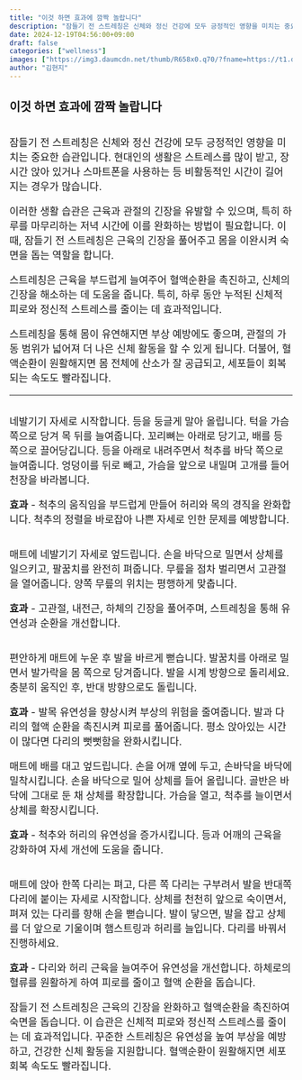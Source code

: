 ```yaml
---
title: "이것 하면 효과에 깜짝 놀랍니다"
description: "잠들기 전 스트레칭은 신체와 정신 건강에 모두 긍정적인 영향을 미치는 중요한 습관입니다. 현대인의 생활은 스트레스를 많이 받고, 장시간 앉아 있거나 스마트폰을 사용하는 등 비활동적인 시간이 길어지는 경우가 많습니다."
date: 2024-12-19T04:56:00+09:00
draft: false
categories: ["wellness"]
images: ["https://img3.daumcdn.net/thumb/R658x0.q70/?fname=https://t1.daumcdn.net/news/202412/05/tenbody/20241205173002190jtqe.jpg", "https://t1.daumcdn.net/news/202412/05/tenbody/20241205173002500hqke.gif", "https://t1.daumcdn.net/news/202412/05/tenbody/20241205173002959iedv.gif", "https://t1.daumcdn.net/news/202412/05/tenbody/20241205173003414agcz.gif", "https://t1.daumcdn.net/news/202412/05/tenbody/20241205173004096pfhg.gif"]
author: "김현지"
---
```


<h2 >이것 하면 효과에 깜짝 놀랍니다</h2> <figure ><img src="https://img3.daumcdn.net/thumb/R658x0.q70/?fname=https://t1.daumcdn.net/news/202412/05/tenbody/20241205173002190jtqe.jpg" alt=""/></figure> <p style="font-size:18px">잠들기 전 스트레칭은 신체와 정신 건강에 모두 긍정적인 영향을 미치는 중요한 습관입니다. 현대인의 생활은 스트레스를 많이 받고, 장시간 앉아 있거나 스마트폰을 사용하는 등 비활동적인 시간이 길어지는 경우가 많습니다.</p> <p style="font-size:18px">이러한 생활 습관은 근육과 관절의 긴장을 유발할 수 있으며, 특히 하루를 마무리하는 저녁 시간에 이를 완화하는 방법이 필요합니다. 이때, 잠들기 전 스트레칭은 근육의 긴장을 풀어주고 몸을 이완시켜 숙면을 돕는 역할을 합니다.</p> <p style="font-size:18px">스트레칭은 근육을 부드럽게 늘여주어 혈액순환을 촉진하고, 신체의 긴장을 해소하는 데 도움을 줍니다. 특히, 하루 동안 누적된 신체적 피로와 정신적 스트레스를 줄이는 데 효과적입니다.</p> <p style="font-size:18px">스트레칭을 통해 몸이 유연해지면 부상 예방에도 좋으며, 관절의 가동 범위가 넓어져 더 나은 신체 활동을 할 수 있게 됩니다. 더불어, 혈액순환이 원활해지면 몸 전체에 산소가 잘 공급되고, 세포들이 회복되는 속도도 빨라집니다.</p> <hr /> <figure ><img src="https://t1.daumcdn.net/news/202412/05/tenbody/20241205173002500hqke.gif" alt=""/></figure> <p style="font-size:18px">네발기기 자세로 시작합니다. 등을 둥글게 말아 올립니다. 턱을 가슴 쪽으로 당겨 목 뒤를 늘여줍니다. 꼬리뼈는 아래로 당기고, 배를 등 쪽으로 끌어당깁니다. 등을 아래로 내려주면서 척추를 바닥 쪽으로 늘여줍니다. 엉덩이를 뒤로 빼고, 가슴을 앞으로 내밀며 고개를 들어 천장을 바라봅니다.</p> <p style="font-size:18px"><strong>효과</strong> - 척추의 움직임을 부드럽게 만들어 허리와 목의 경직을 완화합니다. 척추의 정렬을 바로잡아 나쁜 자세로 인한 문제를 예방합니다.</p> <figure ><img src="https://t1.daumcdn.net/news/202412/05/tenbody/20241205173002959iedv.gif" alt=""/></figure> <p style="font-size:18px">매트에 네발기기 자세로 엎드립니다. 손을 바닥으로 밀면서 상체를 일으키고, 팔꿈치를 완전히 펴줍니다. 무릎을 점차 벌리면서 고관절을 열어줍니다. 양쪽 무릎의 위치는 평행하게 맞춥니다.</p> <p style="font-size:18px"><strong>효과</strong> - 고관절, 내전근, 하체의 긴장을 풀어주며, 스트레칭을 통해 유연성과 순환을 개선합니다.</p> <figure ><img src="https://t1.daumcdn.net/news/202412/05/tenbody/20241205173003414agcz.gif" alt=""/></figure> <p style="font-size:18px">편안하게 매트에 누운 후 발을 바르게 뻗습니다. 발꿈치를 아래로 밀면서 발가락을 몸 쪽으로 당겨줍니다. 발을 시계 방향으로 돌리세요. 충분히 움직인 후, 반대 방향으로도 돌립니다.</p> <p style="font-size:18px"><strong>효과</strong> - 발목 유연성을 향상시켜 부상의 위험을 줄여줍니다. 발과 다리의 혈액 순환을 촉진시켜 피로를 풀어줍니다. 평소 앉아있는 시간이 많다면 다리의 뻣뻣함을 완화시킵니다.</p> <p style="font-size:18px">매트에 배를 대고 엎드립니다. 손을 어깨 옆에 두고, 손바닥을 바닥에 밀착시킵니다. 손을 바닥으로 밀어 상체를 들어 올립니다. 골반은 바닥에 그대로 둔 채 상체를 확장합니다. 가슴을 열고, 척추를 늘이면서 상체를 확장시킵니다.</p> <p style="font-size:18px"><strong>효과</strong> - 척추와 허리의 유연성을 증가시킵니다. 등과 어깨의 근육을 강화하여 자세 개선에 도움을 줍니다.</p> <figure ><img src="https://t1.daumcdn.net/news/202412/05/tenbody/20241205173004096pfhg.gif" alt=""/></figure> <p style="font-size:18px">매트에 앉아 한쪽 다리는 펴고, 다른 쪽 다리는 구부려서 발을 반대쪽 다리에 붙이는 자세로 시작합니다. 상체를 천천히 앞으로 숙이면서, 펴져 있는 다리를 향해 손을 뻗습니다. 발이 닿으면, 발을 잡고 상체를 더 앞으로 기울이며 햄스트링과 허리를 늘입니다. 다리를 바꿔서 진행하세요.</p> <p style="font-size:18px"><strong>효과</strong> - 다리와 허리 근육을 늘여주어 유연성을 개선합니다. 하체로의 혈류를 원활하게 하여 피로를 줄이고 혈액 순환을 돕습니다.</p> <p style="font-size:18px">잠들기 전 스트레칭은 근육의 긴장을 완화하고 혈액순환을 촉진하여 숙면을 돕습니다. 이 습관은 신체적 피로와 정신적 스트레스를 줄이는 데 효과적입니다. 꾸준한 스트레칭은 유연성을 높여 부상을 예방하고, 건강한 신체 활동을 지원합니다. 혈액순환이 원활해지면 세포 회복 속도도 빨라집니다.</p>